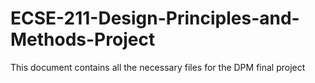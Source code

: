 # ECSE-211-Design-Principles-and-Methods-Project
This document contains all the necessary files for the DPM final project
